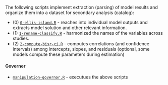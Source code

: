 The following scripts implement extraction (parsing) of model results and organize them into a dataset for secondary analysis (catalog):

- (0) [`0-ellis-island.R`](./manipulation/0-ellis-island.R) - reaches into individual model outputs and extracts model solution and other relevant information.
- (1) [`1-rename-classify.R`](./manipulation/1-rename-classify.R) - harmonized the names of the variables across studies. 
- (2) [`2-compute-bisr-ci.R`](./manipulation/2-transformations-compute-ci.R) - computes correlations (and confidence intervals) among intercepts, slopes, and residuals (optional, some models compute these parameters during estimation)


#### Governer
- [`manipulation-governor.R`](/manipulation/manipulation-governor.R) - executues the above scripts
